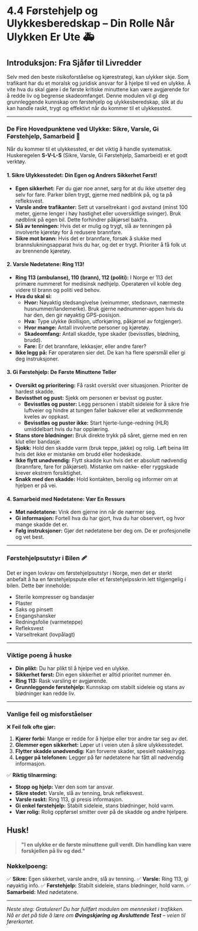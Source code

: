 # 4.4 Førstehjelp og Ulykkesberedskap – Din Rolle Når Ulykken Er Ute 🚑

## Introduksjon: Fra Sjåfør til Livredder

Selv med den beste risikoforståelse og kjørestrategi, kan ulykker skje. Som trafikant har du et moralsk og juridisk ansvar for å hjelpe til ved en ulykke. Å vite hva du skal gjøre i de første kritiske minuttene kan være avgjørende for å redde liv og begrense skadeomfanget. Denne modulen vil gi deg grunnleggende kunnskap om førstehjelp og ulykkesberedskap, slik at du kan handle raskt, trygt og effektivt når du kommer til et ulykkessted.

---

### De Fire Hovedpunktene ved Ulykke: Sikre, Varsle, Gi Førstehjelp, Samarbeid 🚨

Når du kommer til et ulykkessted, er det viktig å handle systematisk. Huskeregelen **S-V-L-S** (Sikre, Varsle, Gi Førstehjelp, Samarbeid) er et godt verktøy.

#### 1. **Sikre Ulykkesstedet: Din Egen og Andrers Sikkerhet Først!**

-   **Egen sikkerhet:** Før du gjør noe annet, sørg for at du ikke utsetter deg selv for fare. Parker bilen trygt, gjerne med nødblink på, og ta på refleksvest.  
-   **Varsle andre trafikanter:** Sett ut varseltrekant i god avstand (minst 100 meter, gjerne lenger i høy hastighet eller uoversiktlige svinger). Bruk nødblink på egen bil. Dette forhindrer påkjørsel bakfra.  
-   **Slå av tenningen:** Hvis det er mulig og trygt, slå av tenningen på involverte kjøretøy for å redusere brannfare.  
-   **Sikre mot brann:** Hvis det er brannfare, forsøk å slukke med brannslukningsapparat hvis du har, og det er trygt. Prioriter å få folk ut av brennende kjøretøy.

#### 2. **Varsle Nødetatene: Ring 113!**

-   **Ring 113 (ambulanse), 110 (brann), 112 (politi):** I Norge er 113 det primære nummeret for medisinsk nødhjelp. Operatøren vil koble deg videre til brann og politi ved behov.  
-   **Hva du skal si:**  
    -   **Hvor:** Nøyaktig stedsangivelse (veinummer, stedsnavn, nærmeste husnummer/landemerke). Bruk gjerne nødnummer-appen hvis du har den, den gir nøyaktig GPS-posisjon.  
    -   **Hva:** Type ulykke (kollisjon, utforkjøring, påkjørsel av fotgjenger).  
    -   **Hvor mange:** Antall involverte personer og kjøretøy.  
    -   **Skadeomfang:** Antall skadde, type skader (bevisstløs, blødning, brudd).  
    -   **Fare:** Er det brannfare, lekkasjer, eller andre farer?  
-   **Ikke legg på:** Før operatøren sier det. De kan ha flere spørsmål eller gi deg instruksjoner.

#### 3. **Gi Førstehjelp: De Første Minuttene Teller**

-   **Oversikt og prioritering:** Få raskt oversikt over situasjonen. Prioriter de hardest skadde.  
-   **Bevissthet og pust:** Sjekk om personen er bevisst og puster.  
    -   **Bevisstløs og puster:** Legg personen i stabilt sideleie for å sikre frie luftveier og hindre at tungen faller bakover eller at vedkommende kveles av oppkast.  
    -   **Bevisstløs og puster ikke:** Start hjerte-lunge-redning (HLR) umiddelbart hvis du har opplæring.  
-   **Stans store blødninger:** Bruk direkte trykk på såret, gjerne med en ren klut eller bandasje.  
-   **Sjokk:** Hold den skadde varm (bruk teppe, jakke) og rolig. Løft beina litt hvis det ikke er mistanke om brudd eller hodeskade.  
-   **Ikke flytt unødvendig:** Flytt skadde kun hvis det er absolutt nødvendig (brannfare, fare for påkjørsel). Mistanke om nakke- eller ryggskade krever ekstrem forsiktighet.
-   **Snakk med den skadde:** Hold kontakten, berolig og informer om at hjelpen er på vei.

#### 4. **Samarbeid med Nødetatene: Vær En Ressurs**

-   **Møt nødetatene:** Vink dem gjerne inn når de nærmer seg.  
-   **Gi informasjon:** Fortell hva du har gjort, hva du har observert, og hvor mange skadde det er.  
-   **Følg instruksjoner:** Gjør det nødetatene ber deg om. De er profesjonelle og vet best.

---

### Førstehjelpsutstyr i Bilen 🩹

Det er ingen lovkrav om førstehjelpsutstyr i Norge, men det er sterkt anbefalt å ha en førstehjelpspute eller et førstehjelpsskrin lett tilgjengelig i bilen. Dette bør inneholde:

-   Sterile kompresser og bandasjer
-   Plaster
-   Saks og pinsett
-   Engangshansker
-   Redningsfolie (varmeteppe)
-   Refleksvest
-   Varseltrekant (lovpålagt)

---

### Viktige poeng å huske

-   **Din plikt:** Du har plikt til å hjelpe ved en ulykke.
-   **Sikkerhet først:** Din egen sikkerhet er alltid prioritet nummer én.
-   **Ring 113:** Rask varsling er avgjørende.
-   **Grunnleggende førstehjelp:** Kunnskap om stabilt sideleie og stans av blødninger kan redde liv.

---

### Vanlige feil og misforståelser

❌ **Feil folk ofte gjør:**
1.  **Kjører forbi:** Mange er redde for å hjelpe eller tror andre tar seg av det.
2.  **Glemmer egen sikkerhet:** Løper ut i veien uten å sikre ulykkesstedet.
3.  **Flytter skadde unødvendig:** Kan forverre skader, spesielt nakke/rygg.
4.  **Legger på telefonen:** Legger på før nødetatene har fått all nødvendig informasjon.

✅ **Riktig tilnærming:**
-   **Stopp og hjelp:** Vær den som tar ansvar.
-   **Sikre stedet:** Varsle, slå av tenning, bruk refleksvest.
-   **Varsle raskt:** Ring 113, gi presis informasjon.
-   **Gi enkel førstehjelp:** Stabilt sideleie, stans blødninger, hold varm.
-   **Vær rolig:** Rolig oppførsel smitter over på de skadde og andre hjelpere.

## Husk!

> **"I en ulykke er de første minuttene gull verdt. Din handling kan være forskjellen på liv og død."**

### Nøkkelpoeng:
✅ **Sikre:** Egen sikkerhet, varsle andre, slå av tenning.
✅ **Varsle:** Ring 113, gi nøyaktig info.
✅ **Førstehjelp:** Stabilt sideleie, stans blødninger, hold varm.
✅ **Samarbeid:** Med nødetatene.

---

*Neste steg: Gratulerer! Du har fullført modulen om mennesket i trafikken. Nå er det på tide å lære om **Øvingskjøring og Avsluttende Test** – veien til førerkortet.*